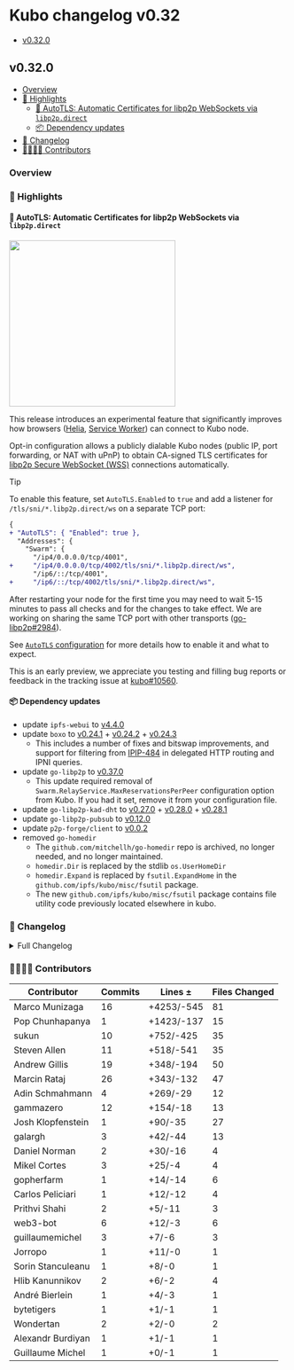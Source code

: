 # Kubo changelog v0.32

- [v0.32.0](#v0310)

## v0.32.0

- [Overview](#overview)
- [🔦 Highlights](#-highlights)
  - [🎯 AutoTLS: Automatic Certificates for libp2p WebSockets via `libp2p.direct`](#-autotls-automatic-certificates-for-libp2p-websockets-via-libp2pdirect)
  - [📦️ Dependency updates](#-dependency-updates)
- [📝 Changelog](#-changelog)
- [👨‍👩‍👧‍👦 Contributors](#-contributors)

### Overview

### 🔦 Highlights

#### 🎯 AutoTLS: Automatic Certificates for libp2p WebSockets via `libp2p.direct`

<img src="https://github.com/user-attachments/assets/51af045b-eff7-414f-b52b-0d1f222d74a3" width="300px" />

This release introduces an experimental feature that significantly improves how browsers ([Helia](https://helia.io/), [Service Worker](https://inbrowser.link)) can connect to Kubo node.

Opt-in configuration allows a publicly dialable Kubo nodes (public IP, port forwarding, or NAT with uPnP) to obtain CA-signed TLS certificates for [libp2p Secure WebSocket (WSS)](https://github.com/libp2p/specs/blob/master/websockets/README.md) connections automatically.

> [!TIP]
> To enable this feature, set `AutoTLS.Enabled` to `true` and add a listener for `/tls/sni/*.libp2p.direct/ws` on a separate TCP port:
> ```diff
> {
> + "AutoTLS": { "Enabled": true },
>   "Addresses": {
>     "Swarm": {
>       "/ip4/0.0.0.0/tcp/4001",
> +     "/ip4/0.0.0.0/tcp/4002/tls/sni/*.libp2p.direct/ws",
>       "/ip6/::/tcp/4001",
> +     "/ip6/::/tcp/4002/tls/sni/*.libp2p.direct/ws",
> ```
> After restarting your node for the first time you may need to wait 5-15 minutes to pass all checks and for the changes to take effect.
> We are working on sharing the same TCP port with other transports ([go-libp2p#2984](https://github.com/libp2p/go-libp2p/pull/2984)).

See [`AutoTLS` configuration](https://github.com/ipfs/kubo/blob/master/docs/config.md#autotls) for more details how to enable it and what to expect.

This is an early preview, we appreciate you testing and filling bug reports or feedback in the tracking issue at [kubo#10560](https://github.com/ipfs/kubo/issues/10560).

#### 📦️ Dependency updates

- update `ipfs-webui` to [v4.4.0](https://github.com/ipfs/ipfs-webui/releases/tag/v4.4.0)
- update `boxo` to [v0.24.1](https://github.com/ipfs/boxo/releases/tag/v0.24.1) + [v0.24.2](https://github.com/ipfs/boxo/releases/tag/v0.24.2) + [v0.24.3](https://github.com/ipfs/boxo/releases/tag/v0.24.3)
  - This includes a number of fixes and bitswap improvements, and support for filtering from [IPIP-484](https://specs.ipfs.tech/ipips/ipip-0484/) in delegated HTTP routing and IPNI queries.
- update `go-libp2p` to [v0.37.0](https://github.com/libp2p/go-libp2p/releases/tag/v0.37.0)
  - This update required removal of `Swarm.RelayService.MaxReservationsPerPeer` configuration option from Kubo. If you had it set, remove it from your configuration file.
- update `go-libp2p-kad-dht` to [v0.27.0](https://github.com/libp2p/go-libp2p-kad-dht/releases/tag/v0.27.0) +  [v0.28.0](https://github.com/libp2p/go-libp2p-kad-dht/releases/tag/v0.28.0) + [v0.28.1](https://github.com/libp2p/go-libp2p-kad-dht/releases/tag/v0.28.1)
- update `go-libp2p-pubsub` to [v0.12.0](https://github.com/libp2p/go-libp2p-pubsub/releases/tag/v0.12.0)
- update `p2p-forge/client` to [v0.0.2](https://github.com/ipshipyard/p2p-forge/releases/tag/v0.0.2)
- removed `go-homedir`
  -  The `github.com/mitchellh/go-homedir` repo is archived, no longer needed, and no longer maintained.
  - `homedir.Dir` is replaced by the stdlib `os.UserHomeDir`
  - `homedir.Expand` is replaced by `fsutil.ExpandHome` in the `github.com/ipfs/kubo/misc/fsutil` package.
  - The new `github.com/ipfs/kubo/misc/fsutil` package contains file utility code previously located elsewhere in kubo.

### 📝 Changelog

<details><summary>Full Changelog</summary>

- github.com/ipfs/kubo:
  - chore: 0.32.0
  - fix: go-libp2p-kad-dht v0.28.0 (#10578) ([ipfs/kubo#10578](https://github.com/ipfs/kubo/pull/10578))
  - chore: 0.32.0-rc2
  - feat: ipfs-webui v4.4.0 (#10574) ([ipfs/kubo#10574](https://github.com/ipfs/kubo/pull/10574))
  - chore: label implicit loggers
  - chore: boxo v0.24.3 and p2p-forge v0.0.2 (#10572) ([ipfs/kubo#10572](https://github.com/ipfs/kubo/pull/10572))
  - chore: stop using go-homedir (#10568) ([ipfs/kubo#10568](https://github.com/ipfs/kubo/pull/10568))
  - fix(autotls): store certificates at the location from the repo path (#10566) ([ipfs/kubo#10566](https://github.com/ipfs/kubo/pull/10566))
  - chore: 0.32.0-rc1
  - docs(autotls): add note about separate port use (#10562) ([ipfs/kubo#10562](https://github.com/ipfs/kubo/pull/10562))
  - feat(AutoTLS): opt-in WSS certs from p2p-forge at libp2p.direct (#10521) ([ipfs/kubo#10521](https://github.com/ipfs/kubo/pull/10521))
  - chore: upgrade to boxo v0.24.2 (#10559) ([ipfs/kubo#10559](https://github.com/ipfs/kubo/pull/10559))
  - refactor: update to go-libp2p v0.37.0 (#10554) ([ipfs/kubo#10554](https://github.com/ipfs/kubo/pull/10554))
  - docs(config): explain what multiaddr is
  - chore: update dependencies (#10548) ([ipfs/kubo#10548](https://github.com/ipfs/kubo/pull/10548))
  - chore: update test dependencies (#10555) ([ipfs/kubo#10555](https://github.com/ipfs/kubo/pull/10555))
  - chore(ci): adjust verbosity
  - chore(ci): verbose build of test/bin deps
  - chore(ci): build docker images for staging branch
  - Create Changelog: v0.32 ([ipfs/kubo#10546](https://github.com/ipfs/kubo/pull/10546))
  - Merge release v0.31.0 ([ipfs/kubo#10545](https://github.com/ipfs/kubo/pull/10545))
  - chore: update RELEASE_CHECKLIST.md (#10544) ([ipfs/kubo#10544](https://github.com/ipfs/kubo/pull/10544))
  - feat: ipfs-webui v4.3.3 (#10543) ([ipfs/kubo#10543](https://github.com/ipfs/kubo/pull/10543))
  - chore: update RELEASE_CHECKLIST.md (#10542) ([ipfs/kubo#10542](https://github.com/ipfs/kubo/pull/10542))
  - Add full changelog to release changelog
  - fix: go 1.23(.2) (#10540) ([ipfs/kubo#10540](https://github.com/ipfs/kubo/pull/10540))
  - chore: bump version to 0.32.0-dev
- github.com/ipfs/boxo (v0.24.0 -> v0.24.3):
  - Release v0.24.3 ([ipfs/boxo#713](https://github.com/ipfs/boxo/pull/713))
  - Merge branch 'main' into release
  - Release v0.24.2 ([ipfs/boxo#707](https://github.com/ipfs/boxo/pull/707))
  - Release v0.24.1 ([ipfs/boxo#706](https://github.com/ipfs/boxo/pull/706))
- github.com/stateless-minds/go-ipfs-cmds (v0.13.0 -> v0.14.0):
  - chore: release v0.14.0 (#269) ([ipfs/go-ipfs-cmds#269](https://github.com/stateless-minds/go-ipfs-cmds/pull/269))
- github.com/ipfs/go-ipfs-redirects-file (v0.1.1 -> v0.1.2):
  - chore: v0.1.2 (#29) ([ipfs/go-ipfs-redirects-file#29](https://github.com/ipfs/go-ipfs-redirects-file/pull/29))
  - docs(readme): refer specs and ipip
  - chore: update dependencies (#28) ([ipfs/go-ipfs-redirects-file#28](https://github.com/ipfs/go-ipfs-redirects-file/pull/28))
- github.com/ipfs/go-metrics-prometheus (v0.0.2 -> v0.0.3):
  - chore: release v0.0.3 (#24) ([ipfs/go-metrics-prometheus#24](https://github.com/ipfs/go-metrics-prometheus/pull/24))
  - chore: update deps and update go-log to v2 (#23) ([ipfs/go-metrics-prometheus#23](https://github.com/ipfs/go-metrics-prometheus/pull/23))
  - sync: update CI config files (#9) ([ipfs/go-metrics-prometheus#9](https://github.com/ipfs/go-metrics-prometheus/pull/9))
- github.com/ipfs/go-unixfsnode (v1.9.1 -> v1.9.2):
  - New release version ([ipfs/go-unixfsnode#78](https://github.com/ipfs/go-unixfsnode/pull/78))
  - chore: update dependencies
- github.com/libp2p/go-flow-metrics (v0.1.0 -> v0.2.0):
  - chore: release v0.2.0 (#33) ([libp2p/go-flow-metrics#33](https://github.com/libp2p/go-flow-metrics/pull/33))
  - chore: cleanup readme (#31) ([libp2p/go-flow-metrics#31](https://github.com/libp2p/go-flow-metrics/pull/31))
  - ci: uci/update-go ([libp2p/go-flow-metrics#27](https://github.com/libp2p/go-flow-metrics/pull/27))
  - fix(ewma): reduce the chances of fake bandwidth spikes (#8) ([libp2p/go-flow-metrics#8](https://github.com/libp2p/go-flow-metrics/pull/8))
  - chore: switch to typed atomics (#24) ([libp2p/go-flow-metrics#24](https://github.com/libp2p/go-flow-metrics/pull/24))
  - test: use mock clocks for all tests (#25) ([libp2p/go-flow-metrics#25](https://github.com/libp2p/go-flow-metrics/pull/25))
  - ci: uci/copy-templates ([libp2p/go-flow-metrics#21](https://github.com/libp2p/go-flow-metrics/pull/21))
- github.com/libp2p/go-libp2p (v0.36.5 -> v0.37.0):
  - Release v0.37.0 (#3013) ([libp2p/go-libp2p#3013](https://github.com/libp2p/go-libp2p/pull/3013))
  - feat: Add WithFxOption (#2956) ([libp2p/go-libp2p#2956](https://github.com/libp2p/go-libp2p/pull/2956))
  - chore: update imports to use slices package (#3007) ([libp2p/go-libp2p#3007](https://github.com/libp2p/go-libp2p/pull/3007))
  - Change latency metrics buckets (#3012) ([libp2p/go-libp2p#3012](https://github.com/libp2p/go-libp2p/pull/3012))
  - chore: bump deps in preparation for v0.37.0 (#3011) ([libp2p/go-libp2p#3011](https://github.com/libp2p/go-libp2p/pull/3011))
  - autonat: fix interaction with autorelay (#2967) ([libp2p/go-libp2p#2967](https://github.com/libp2p/go-libp2p/pull/2967))
  - swarm: add a peer dial latency metric (#2959) ([libp2p/go-libp2p#2959](https://github.com/libp2p/go-libp2p/pull/2959))
  - peerstore: limit number of non connected peers in addrbook (#2971) ([libp2p/go-libp2p#2971](https://github.com/libp2p/go-libp2p/pull/2971))
  - fix: swarm: refactor address resolution (#2990) ([libp2p/go-libp2p#2990](https://github.com/libp2p/go-libp2p/pull/2990))
  - Add backoff for updating local IP addresses on error (#2999) ([libp2p/go-libp2p#2999](https://github.com/libp2p/go-libp2p/pull/2999))
  - libp2phttp: HTTP Peer ID Authentication (#2854) ([libp2p/go-libp2p#2854](https://github.com/libp2p/go-libp2p/pull/2854))
  - relay: make only 1 reservation per peer (#2974) ([libp2p/go-libp2p#2974](https://github.com/libp2p/go-libp2p/pull/2974))
  - autonatv2: recover from panics (#2992) ([libp2p/go-libp2p#2992](https://github.com/libp2p/go-libp2p/pull/2992))
  - basichost: ensure no duplicates in Addrs output (#2980) ([libp2p/go-libp2p#2980](https://github.com/libp2p/go-libp2p/pull/2980))
  - fix(websocket): re-enable websocket transport test (#2987) ([libp2p/go-libp2p#2987](https://github.com/libp2p/go-libp2p/pull/2987))
  - feat(websocket): switch the underlying http server logger to use ipfs/go-log (#2985) ([libp2p/go-libp2p#2985](https://github.com/libp2p/go-libp2p/pull/2985))
  - peerstore: better GC in membacked peerstore (#2960) ([libp2p/go-libp2p#2960](https://github.com/libp2p/go-libp2p/pull/2960))
  - connmgr: reduce log level for untagging untracked peers ([libp2p/go-libp2p#2961](https://github.com/libp2p/go-libp2p/pull/2961))
  - fix: use quic.Version instead of the deprecated quic.VersionNumber (#2955) ([libp2p/go-libp2p#2955](https://github.com/libp2p/go-libp2p/pull/2955))
  - tcp: fix metrics for multiple calls to Close (#2953) ([libp2p/go-libp2p#2953](https://github.com/libp2p/go-libp2p/pull/2953))
  - chore: remove Roadmap file (#2954) ([libp2p/go-libp2p#2954](https://github.com/libp2p/go-libp2p/pull/2954))
  - chore: add a funding JSON file to apply for Optimism rPGF round 5 (#2940) ([libp2p/go-libp2p#2940](https://github.com/libp2p/go-libp2p/pull/2940))
  - Fix: WebSocket: Clone TLS config before creating a new listener
  - fix: enable dctur when interface address is public  (#2931) ([libp2p/go-libp2p#2931](https://github.com/libp2p/go-libp2p/pull/2931))
  - fix: QUIC/Webtransport Transports now will prefer their owned listeners for dialing out (#2936) ([libp2p/go-libp2p#2936](https://github.com/libp2p/go-libp2p/pull/2936))
  - ci: uci/update-go (#2937) ([libp2p/go-libp2p#2937](https://github.com/libp2p/go-libp2p/pull/2937))
  - fix: slice append value (#2938) ([libp2p/go-libp2p#2938](https://github.com/libp2p/go-libp2p/pull/2938))
  - webrtc: wait for listener context before dropping connection (#2932) ([libp2p/go-libp2p#2932](https://github.com/libp2p/go-libp2p/pull/2932))
  - ci: use go1.23, drop go1.21 (#2933) ([libp2p/go-libp2p#2933](https://github.com/libp2p/go-libp2p/pull/2933))
  - Fail on any test timeout (#2929) ([libp2p/go-libp2p#2929](https://github.com/libp2p/go-libp2p/pull/2929))
  - test: Try to fix test timeout (#2930) ([libp2p/go-libp2p#2930](https://github.com/libp2p/go-libp2p/pull/2930))
  - ci: Out of the tarpit (#2923) ([libp2p/go-libp2p#2923](https://github.com/libp2p/go-libp2p/pull/2923))
  - Make BlackHoleState type public (#2917) ([libp2p/go-libp2p#2917](https://github.com/libp2p/go-libp2p/pull/2917))
  - Fix proto import paths (#2920) ([libp2p/go-libp2p#2920](https://github.com/libp2p/go-libp2p/pull/2920))
- github.com/libp2p/go-libp2p-kad-dht (v0.26.1 -> v0.28.0):
  - chore: release v0.28.0 (#998) ([libp2p/go-libp2p-kad-dht#998](https://github.com/libp2p/go-libp2p-kad-dht/pull/998))
  - fix: set context timeout for `queryPeer` (#996) ([libp2p/go-libp2p-kad-dht#996](https://github.com/libp2p/go-libp2p-kad-dht/pull/996))
  - refactor: document and expose Amino DHT defaults (#990) ([libp2p/go-libp2p-kad-dht#990](https://github.com/libp2p/go-libp2p-kad-dht/pull/990))
  - Use timeout context for NewStream call ([libp2p/go-libp2p-kad-dht#994](https://github.com/libp2p/go-libp2p-kad-dht/pull/994))
  - release v0.27.0 ([libp2p/go-libp2p-kad-dht#992](https://github.com/libp2p/go-libp2p-kad-dht/pull/992))
  - Add new DHT option to provide custom pb.MessageSender ([libp2p/go-libp2p-kad-dht#991](https://github.com/libp2p/go-libp2p-kad-dht/pull/991))
  - fix: replace deprecated Boxo function ([libp2p/go-libp2p-kad-dht#987](https://github.com/libp2p/go-libp2p-kad-dht/pull/987))
  - fix(query): reverting changes on TestRTEvictionOnFailedQuery ([libp2p/go-libp2p-kad-dht#984](https://github.com/libp2p/go-libp2p-kad-dht/pull/984))
- github.com/libp2p/go-libp2p-pubsub (v0.11.0 -> v0.12.0):
  - chore: upgrade go-libp2p (#575) ([libp2p/go-libp2p-pubsub#575](https://github.com/libp2p/go-libp2p-pubsub/pull/575))
  - GossipSub v1.2: IDONTWANT control message and priority queue. (#553) ([libp2p/go-libp2p-pubsub#553](https://github.com/libp2p/go-libp2p-pubsub/pull/553))
  - Re-enable disabled gossipsub test (#566) ([libp2p/go-libp2p-pubsub#566](https://github.com/libp2p/go-libp2p-pubsub/pull/566))
  - chore: staticcheck
  - chore: update rand usage
  - chore: go fmt
  - chore: add or force update version.json
  - added missing Close call on the AddrBook member of GossipSubRouter (#568) ([libp2p/go-libp2p-pubsub#568](https://github.com/libp2p/go-libp2p-pubsub/pull/568))
  - test: test notify protocols updated (#567) ([libp2p/go-libp2p-pubsub#567](https://github.com/libp2p/go-libp2p-pubsub/pull/567))
  - Switch to the new peer notify mechanism (#564) ([libp2p/go-libp2p-pubsub#564](https://github.com/libp2p/go-libp2p-pubsub/pull/564))
  - test: use the regular libp2p host (#565) ([libp2p/go-libp2p-pubsub#565](https://github.com/libp2p/go-libp2p-pubsub/pull/565))
  - Missing flood protection check for number of message IDs when handling `Ihave` messages  (#560) ([libp2p/go-libp2p-pubsub#560](https://github.com/libp2p/go-libp2p-pubsub/pull/560))

</details>

### 👨‍👩‍👧‍👦 Contributors

| Contributor | Commits | Lines ± | Files Changed |
|-------------|---------|---------|---------------|
| Marco Munizaga | 16 | +4253/-545 | 81 |
| Pop Chunhapanya | 1 | +1423/-137 | 15 |
| sukun | 10 | +752/-425 | 35 |
| Steven Allen | 11 | +518/-541 | 35 |
| Andrew Gillis | 19 | +348/-194 | 50 |
| Marcin Rataj | 26 | +343/-132 | 47 |
| Adin Schmahmann | 4 | +269/-29 | 12 |
| gammazero | 12 | +154/-18 | 13 |
| Josh Klopfenstein | 1 | +90/-35 | 27 |
| galargh | 3 | +42/-44 | 13 |
| Daniel Norman | 2 | +30/-16 | 4 |
| Mikel Cortes | 3 | +25/-4 | 4 |
| gopherfarm | 1 | +14/-14 | 6 |
| Carlos Peliciari | 1 | +12/-12 | 4 |
| Prithvi Shahi | 2 | +5/-11 | 3 |
| web3-bot | 6 | +12/-3 | 6 |
| guillaumemichel | 3 | +7/-6 | 3 |
| Jorropo | 1 | +11/-0 | 1 |
| Sorin Stanculeanu | 1 | +8/-0 | 1 |
| Hlib Kanunnikov | 2 | +6/-2 | 4 |
| André Bierlein | 1 | +4/-3 | 1 |
| bytetigers | 1 | +1/-1 | 1 |
| Wondertan | 2 | +2/-0 | 2 |
| Alexandr Burdiyan | 1 | +1/-1 | 1 |
| Guillaume Michel | 1 | +0/-1 | 1 |
